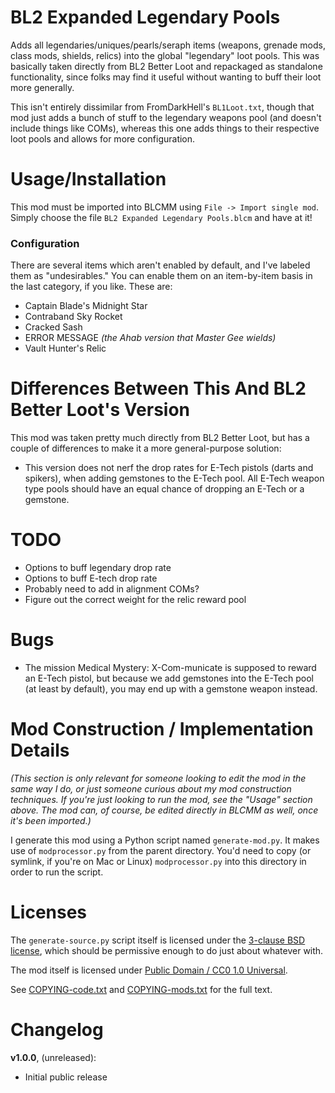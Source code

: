 BL2 Expanded Legendary Pools
============================

Adds all legendaries/uniques/pearls/seraph items (weapons,
grenade mods, class mods, shields, relics) into the global "legendary" loot
pools.  This was basically taken directly from BL2 Better Loot and
repackaged as standalone functionality, since folks may find it useful
without wanting to buff their loot more generally.

This isn't entirely dissimilar from FromDarkHell's `BL1Loot.txt`, though
that mod just adds a bunch of stuff to the legendary weapons pool (and
doesn't include things like COMs), whereas this one adds things to their
respective loot pools and allows for more configuration.

Usage/Installation
==================

This mod must be imported into BLCMM using `File -> Import single mod`.
Simply choose the file `BL2 Expanded Legendary Pools.blcm` and have at it!

### Configuration

There are several items which aren't enabled by default, and I've labeled
them as "undesirables."  You can enable them on an item-by-item basis in
the last category, if you like.  These are:

* Captain Blade's Midnight Star
* Contraband Sky Rocket
* Cracked Sash
* ERROR MESSAGE *(the Ahab version that Master Gee wields)*
* Vault Hunter's Relic

Differences Between This And BL2 Better Loot's Version
======================================================

This mod was taken pretty much directly from BL2 Better Loot, but has a
couple of differences to make it a more general-purpose solution:

* This version does not nerf the drop rates for E-Tech pistols (darts and
  spikers), when adding gemstones to the E-Tech pool.  All E-Tech weapon
  type pools should have an equal chance of dropping an E-Tech or a
  gemstone.

TODO
====

* Options to buff legendary drop rate
* Options to buff E-tech drop rate
* Probably need to add in alignment COMs?
* Figure out the correct weight for the relic reward pool

Bugs
====

* The mission Medical Mystery: X-Com-municate is supposed to reward an
  E-Tech pistol, but because we add gemstones into the E-Tech pool (at least
  by default), you may end up with a gemstone weapon instead.

Mod Construction / Implementation Details
=========================================

*(This section is only relevant for someone looking to edit the mod in the
same way I do, or just someone curious about my mod construction techniques.
If you're just looking to run the mod, see the "Usage" section above.  The
mod can, of course, be edited directly in BLCMM as well, once it's
been imported.)*

I generate this mod using a Python script named `generate-mod.py`.  It
makes use of `modprocessor.py` from the parent directory.  You'd need to copy
(or symlink, if you're on Mac or Linux) `modprocessor.py` into this directory
in order to run the script.

Licenses
========

The `generate-source.py` script itself is licensed under the
[3-clause BSD license](https://opensource.org/licenses/BSD-3-Clause),
which should be permissive enough to do just about whatever with.

The mod itself is licensed under
[Public Domain / CC0 1.0 Universal](https://creativecommons.org/publicdomain/zero/1.0/).

See [COPYING-code.txt](../COPYING-code.txt) and [COPYING-mods.txt](../COPYING-mods.txt)
for the full text.

Changelog
=========

**v1.0.0**, (unreleased):
 * Initial public release
